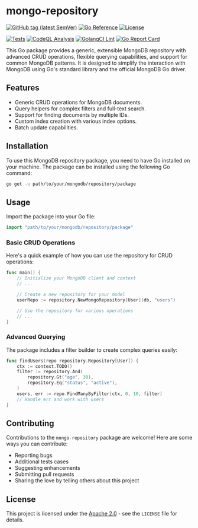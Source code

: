 # mongo-repository

[![GitHub tag (latest SemVer)](https://img.shields.io/github/tag/dmitrymomot/mongo-repository)](https://github.com/dmitrymomot/mongo-repository)
[![Go Reference](https://pkg.go.dev/badge/github.com/dmitrymomot/mongo-repository.svg)](https://pkg.go.dev/github.com/dmitrymomot/mongo-repository)
[![License](https://img.shields.io/github/license/dmitrymomot/mongo-repository)](https://github.com/dmitrymomot/mongo-repository/blob/main/LICENSE)

[![Tests](https://github.com/dmitrymomot/mongo-repository/actions/workflows/tests.yml/badge.svg)](https://github.com/dmitrymomot/mongo-repository/actions/workflows/tests.yml)
[![CodeQL Analysis](https://github.com/dmitrymomot/mongo-repository/actions/workflows/codeql-analysis.yml/badge.svg)](https://github.com/dmitrymomot/mongo-repository/actions/workflows/codeql-analysis.yml)
[![GolangCI Lint](https://github.com/dmitrymomot/mongo-repository/actions/workflows/golangci-lint.yml/badge.svg)](https://github.com/dmitrymomot/mongo-repository/actions/workflows/golangci-lint.yml)
[![Go Report Card](https://goreportcard.com/badge/github.com/dmitrymomot/mongo-repository)](https://goreportcard.com/report/github.com/dmitrymomot/mongo-repository)

This Go package provides a generic, extensible MongoDB repository with advanced CRUD operations, flexible querying capabilities, and support for common MongoDB patterns. It is designed to simplify the interaction with MongoDB using Go's standard library and the official MongoDB Go driver.

## Features

- Generic CRUD operations for MongoDB documents.
- Query helpers for complex filters and full-text search.
- Support for finding documents by multiple IDs.
- Custom index creation with various index options.
- Batch update capabilities.

## Installation

To use this MongoDB repository package, you need to have Go installed on your machine. The package can be installed using the following Go command:

```bash
go get -u path/to/your/mongodb/repository/package
```

## Usage

Import the package into your Go file:

```go
import "path/to/your/mongodb/repository/package"
```

### Basic CRUD Operations
Here's a quick example of how you can use the repository for CRUD operations:

```go
func main() {
    // Initialize your MongoDB client and context
    // ...

    // Create a new repository for your model
    userRepo := repository.NewMongoRepository[User](db, "users")

    // Use the repository for various operations
    // ...
}
```

### Advanced Querying
The package includes a filter builder to create complex queries easily:

```go
func findUsers(repo repository.Repository[User]) {
    ctx := context.TODO()
    filter := repository.And(
        repository.Gt("age", 30),
        repository.Eq("status", "active"),
    )
    users, err := repo.FindManyByFilter(ctx, 0, 10, filter)
    // Handle err and work with users
}
```

## Contributing

Contributions to the `mongo-repository` package are welcome! Here are some ways you can contribute:

- Reporting bugs
- Additional tests cases
- Suggesting enhancements
- Submitting pull requests
- Sharing the love by telling others about this project

## License

This project is licensed under the [Apache 2.0](LICENSE) - see the `LICENSE` file for details.


